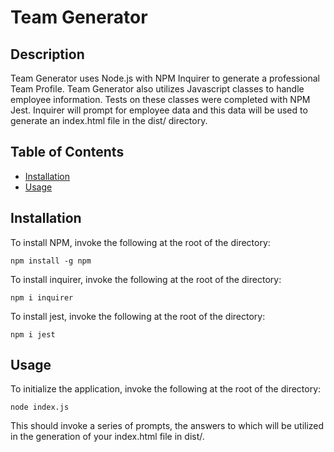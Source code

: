 # Team Generator

## Description 
Team Generator uses Node.js with NPM Inquirer to generate a professional Team Profile. Team Generator also utilizes Javascript classes to handle employee information. Tests on these classes were completed with NPM Jest. Inquirer will prompt for employee data and this data will be used to generate an index.html file in the dist/ directory. 

## Table of Contents
* [Installation](#installation)
* [Usage](#usage)

## Installation
To install NPM, invoke the following at the root of the directory: 

    npm install -g npm

To install inquirer, invoke the following at the root of the directory: 

    npm i inquirer

To install jest, invoke the following at the root of the directory: 

    npm i jest


## Usage
To initialize the application, invoke the following at the root of the directory: 

    node index.js

This should invoke a series of prompts, the answers to which will be utilized in the generation of your index.html file in dist/.  
